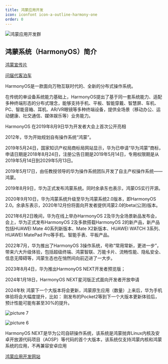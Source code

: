 ```yaml
---
title: 鸿蒙应用开发
icon: iconfont icon-a-outline-harmony-one
order: 0
---
```



![鸿蒙应用开发群](https://oss.docs.z-xin.net/1f863010515efd9e99410135dd883c2eee3da814fab7899a850e9567575728bb.png)  


## 鸿蒙系统（HarmonyOS）简介

[鸿蒙宣传片](https://www.bilibili.com/video/BV1254y137WA?t=35.4)

[问届代客泊车](https://www.bilibili.com/video/BV1TN4y1h77R?t=20.6)

HarmonyOS是一款面向万物互联时代的、全新的分布式操作系统。

在传统的单设备系统能力基础上，HarmonyOS提出了基于同一套系统能力、适配多种终端形态的分布式理念，能够支持手机、平板、智能穿戴、智慧屏、车机、PC、智能音箱、耳机、AR/VR眼镜等多种终端设备，提供全场景（移动办公、运动健康、社交通信、媒体娱乐等）业务能力。

HarmonyOS 在2019年8月9日华为开发者大会上首次公开亮相

2012年，华为开始规划自有操作系统“鸿蒙”。

2019年5月24日，国家知识产权局商标局网站显示，华为已申请“华为鸿蒙”商标，申请日期是2018年8月24日，注册公告日期是2019年5月14日，专用权限期是从2019年5月14日到2029年5月13日。

2019年5月17日，由任教授领导的华为操作系统团队开发了自主产权操作系统——鸿蒙。

2019年8月9日，华为正式发布鸿蒙系统。同时余承东也表示，鸿蒙OS实行开源。

2020年9月10日，华为鸿蒙系统升级至华为鸿蒙系统2.0版本，即HarmonyOS 2.0。余承东表示，2020年12月份将面向开发者提供鸿蒙2.0的beta(公测)版本。

2021年6月2日晚间，华为在线上举办HarmonyOS 2及华为全场景新品发布会，会上，华为正式发布HarmonyOS 2及多款搭载HarmonyOS 2的新产品，新产品包括HUAWEI Mate 40系列新版本、Mate X2新版本、HUAWEI WATCH 3系列、HUAWEI MatePad Pro等手机、智能手表、平板产品。

2022年7月，华为推出了HarmonyOS 3操作系统，号称“常用常新，更进一步”，带来六大升级体验，包括超级终端、鸿蒙智联、万能卡片、流畅性能、隐私安全、信息无障碍等，鸿蒙生态也在悄然间向前迈进了一大步。


2023年8月4日，华为推出HarmonyOS NEXT开发者预览版；

2024年1月18日，HarmonyOS NEXT星河版正式面向开发者开放申请

2024年秋 鸿蒙下一个大版本将会更新，鸿蒙原生应用（数量）上来后，华为手机体验将会大幅度提升，比如： 刚发布的Pocket2等到下一个大版本更新体验后，预计性能可能有甚至30%的提升。

![picture 7](https://oss.docs.z-xin.net/fc9507b4a6f2627a8a87fc982b2be0a01c7253ae2d82d9fe206dacb7d4e22db7.png)  

![picture 6](https://oss.docs.z-xin.net/fa5c8545512c69ff56ea8b5b1370835e54839a2f2082d134169de04c528f6b49.png)  





HarmonyOS NEXT是华为公司自研操作系统，该系统是鸿蒙抛弃Linux内核及安卓开放源代码项目（AOSP）等代码的首个大版本，该系统仅支持鸿蒙内核和鸿蒙系统的应用，不再兼容安卓应用

[鸿蒙应用开发网站](https://developer.huawei.com/consumer/cn/doc/harmonyos-guides-V2/1_1_u5feb_u901f_u5165_u95e8-0000001478340845-V2?catalogVersion=V2)
